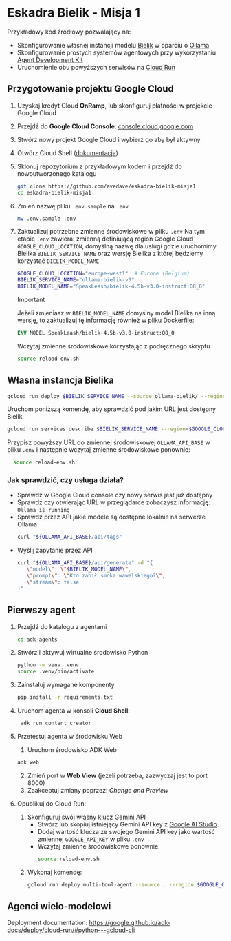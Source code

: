 # Eskadra Bielik - Misja 1
Przykładowy kod źródłowy pozwalający na:

* Skonfigurowanie własnej instancji modelu [Bielik](https://ollama.com/SpeakLeash/bielik-4.5b-v3.0-instruct) w oparciu o [Ollama](https://ollama.com/)
* Skonfigurowanie prostych systemów agentowych przy wykorzystaniu [Agent Development Kit](https://google.github.io/adk-docs/)
* Uruchomienie obu powyższych serwisów na [Cloud Run](https://cloud.google.com/run?hl=en)

## Przygotowanie projektu Google Cloud

1. Uzyskaj kredyt Cloud **OnRamp**, lub skonfiguruj płatności w projekcie Google Cloud
2. Przejdź do **Google Cloud Console**: [console.cloud.google.com](https://console.cloud.google.com)
3. Stwórz nowy projekt Google Cloud i wybierz go aby był aktywny
4. Otwórz Cloud Shell ([dokumentacja](https://cloud.google.com/shell/docs))
5. Sklonuj repozytorium z przykładowym kodem i przejdź do nowoutworzonego katalogu
   ```bash
   git clone https://github.com/avedave/eskadra-bielik-misja1
   cd eskadra-bielik-misja1
   ```
6. Zmień nazwę pliku `.env.sample` na `.env`
   ```bash
   mv .env.sample .env
   ```
7. Zaktualizuj potrzebne zmienne środowiskowe w pliku `.env`
   Na tym etapie `.env` zawiera: zmienną definiującą region Google Cloud
   `GOOGLE_CLOUD_LOCATION`, domyślną nazwę dla usługi gdzie uruchomimy Bielika `BIELIK_SERVICE_NAME` oraz wersję Bielika z której będziemy korzystać `BIELIK_MODEL_NAME`
   
   ```bash
   GOOGLE_CLOUD_LOCATION="europe-west1"  # Europe (Belgium)
   BIELIK_SERVICE_NAME="ollama-bielik-v3"
   BIELIK_MODEL_NAME="SpeakLeash/bielik-4.5b-v3.0-instruct:Q8_0"
   ```
   >[!IMPORTANT]
   >Jeżeli zmieniasz w `BIELIK_MODEL_NAME` domyślny model Bielika na inną wersję, to zaktualizuj tę informację również w pliku Dockerfile:
   
   ```dockerfile
   ENV MODEL SpeakLeash/bielik-4.5b-v3.0-instruct:Q8_0
   ```
   
   Wczytaj zmienne środowiskowe korzystając z podręcznego skryptu
   
   ```bash
   source reload-env.sh
   ```
## Własna instancja Bielika

```bash
gcloud run deploy $BIELIK_SERVICE_NAME --source ollama-bielik/ --region $GOOGLE_CLOUD_LOCATION --concurrency 7 --cpu 8 --set-env-vars OLLAMA_NUM_PARALLEL=4 --gpu 1 --gpu-type nvidia-l4 --max-instances 1 --memory 16Gi --allow-unauthenticated --no-cpu-throttling --no-gpu-zonal-redundancy --timeout 600 --labels dev-tutorial=codelab-dos-bielik
```

Uruchom poniższą komendę, aby sprawdzić pod jakim URL jest dostępny Bielik
```bash
gcloud run services describe $BIELIK_SERVICE_NAME --region=$GOOGLE_CLOUD_LOCATION --format='value(status.url)'
```

Przypisz powyższy URL do zmiennej środowiskowej `OLLAMA_API_BASE` w pliku `.env` i następnie wczytaj zmienne środowiskowe ponownie:
 ```bash
   source reload-env.sh
   ```

### Jak sprawdzić, czy usługa działa?
* Sprawdź w Google  Cloud console czy nowy serwis jest już dostępny
* Sprawdź czy otwierając URL w przeglądarce zobaczysz informację: `Ollama is running`
* Sprawdź przez API jakie modele są dostępne lokalnie na serwerze Ollama
   ```bash
   curl "${OLLAMA_API_BASE}/api/tags"
   ```
* Wyślij zapytanie przez API
   ```bash
   curl "${OLLAMA_API_BASE}/api/generate" -d "{
      \"model\": \"$BIELIK_MODEL_NAME\",
      \"prompt\": \"Kto zabił smoka wawelskiego?\",
      \"stream\": false
   }"
   ```

## Pierwszy agent

1. Przejdź do katalogu z agentami

   ```bash
   cd adk-agents
   ```
   
2. Stwórz i aktywuj wirtualne środowisko Python

   ```bash
   python -m venv .venv
   source .venv/bin/activate
   ```
   
3. Zainstaluj wymagane komponenty

   ```bash
   pip install -r requirements.txt
   ```
   
4. Uruchom agenta w konsoli **Cloud Shell**:

   ```bash
    adk run content_creator
   ```
   
5. Przetestuj agenta w środowisku Web
    1. Uruchom środowisko ADK Web
    ```bash
    adk web
    ```
    2. Zmień port w **Web View** (jeżeli potrzeba, zazwyczaj jest to port 8000)
    3. Zaakceptuj zmiany poprzez: *Change and Preview*

6. Opublikuj do Cloud Run:
   1. Skonfiguruj swój własny klucz Gemini API
      *   Stwórz lub skopiuj istniejący Gemini API key z [Google AI Studio](https://ai.dev).
      *   Dodaj wartość klucza ze swojego Gemini API key jako wartość zmiennej `GOOGLE_API_KEY` w pliku `.env`
      *   Wczytaj zmienne środowiskowe ponownie: 
          ```bash
          source reload-env.sh
          ```
   2. Wykonaj komendę:
      ```bash
      gcloud run deploy multi-tool-agent --source . --region $GOOGLE_CLOUD_LOCATION --allow-unauthenticated --set-env-vars="OLLAMA_API_BASE=$OLLAMA_API_BASE, GOOGLE_GENAI_USE_VERTEXAI=$GOOGLE_GENAI_USE_VERTEXAI, GOOGLE_API_KEY=$GOOGLE_API_KEY"  --labels dev-tutorial=codelab-dos
      ```

## Agenci wielo-modelowi

Deployment documentation: https://google.github.io/adk-docs/deploy/cloud-run/#python---gcloud-cli